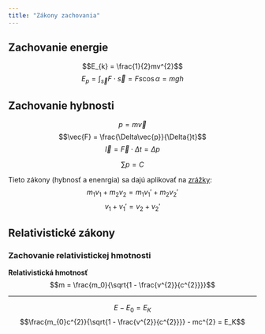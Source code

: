 ```yaml
---
title: "Zákony zachovania"
---
```


## Zachovanie energie

$$E_{k} = \frac{1}{2}mv^{2}$$
$$E_{p} = \int_{\vec{s}}{F \cdot \vec{s}} = Fs\cos\alpha = mgh$$

## Zachovanie hybnosti

$$p = m\vec{v}$$
$$\vec{F} = \frac{\Delta\vec{p}}{\Delta{}t}$$
$$\vec{I} = \vec{F} \cdot \Delta{}t = \Delta{}p$$

$$\sum p = C$$

Tieto zákony (hybnosť a enenrgia) sa dajú aplikovať na [zrážky](fyz/mechanika.md#Kinematika):
$$m_1v_1 + m_2v_2 = m_1v_1' + m_2v_2'$$
$$v_1 + v_1' = v_2 + v_2'$$




## Relativistické zákony

### Zachovanie relativistickej hmotnosti
**Relativistická hmotnosť**
$$m = \frac{m_0}{\sqrt{1 - \frac{v^{2}}{c^{2}}}}$$

---

$$E - E_{0} = E_K$$
$$\frac{m_{0}c^{2}}{\sqrt{1 - \frac{v^{2}}{c^{2}}}} - mc^{2} = E_K$$